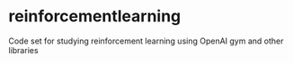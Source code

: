 # reinforcementlearning
Code set for studying reinforcement learning using OpenAI gym and other libraries
